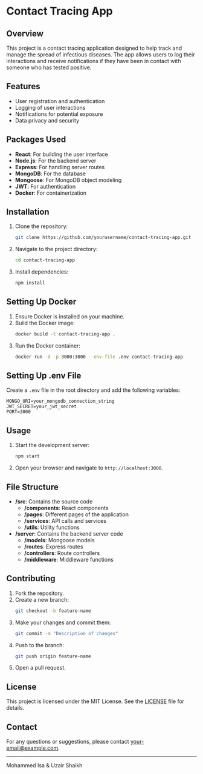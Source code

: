 # Contact Tracing App

## Overview
This project is a contact tracing application designed to help track and manage the spread of infectious diseases. The app allows users to log their interactions and receive notifications if they have been in contact with someone who has tested positive.

## Features
- User registration and authentication
- Logging of user interactions
- Notifications for potential exposure
- Data privacy and security

## Packages Used
- **React**: For building the user interface
- **Node.js**: For the backend server
- **Express**: For handling server routes
- **MongoDB**: For the database
- **Mongoose**: For MongoDB object modeling
- **JWT**: For authentication
- **Docker**: For containerization

## Installation
1. Clone the repository:
    ```bash
    git clone https://github.com/yourusername/contact-tracing-app.git
    ```
2. Navigate to the project directory:
    ```bash
    cd contact-tracing-app
    ```
3. Install dependencies:
    ```bash
    npm install
    ```

## Setting Up Docker
1. Ensure Docker is installed on your machine.
2. Build the Docker image:
    ```bash
    docker build -t contact-tracing-app .
    ```
3. Run the Docker container:
    ```bash
    docker run -d -p 3000:3000 --env-file .env contact-tracing-app
    ```

## Setting Up .env File
Create a `.env` file in the root directory and add the following variables:
```
MONGO_URI=your_mongodb_connection_string
JWT_SECRET=your_jwt_secret
PORT=3000
```

## Usage
1. Start the development server:
    ```bash
    npm start
    ```
2. Open your browser and navigate to `http://localhost:3000`.

## File Structure
- **/src**: Contains the source code
  - **/components**: React components
  - **/pages**: Different pages of the application
  - **/services**: API calls and services
  - **/utils**: Utility functions
- **/server**: Contains the backend server code
  - **/models**: Mongoose models
  - **/routes**: Express routes
  - **/controllers**: Route controllers
  - **/middleware**: Middleware functions

## Contributing
1. Fork the repository.
2. Create a new branch:
    ```bash
    git checkout -b feature-name
    ```
3. Make your changes and commit them:
    ```bash
    git commit -m "Description of changes"
    ```
4. Push to the branch:
    ```bash
    git push origin feature-name
    ```
5. Open a pull request.

## License
This project is licensed under the MIT License. See the [LICENSE](LICENSE) file for details.

## Contact
For any questions or suggestions, please contact [your-email@example.com](mailto:your-email@example.com).

---

Mohammed Isa & Uzair Shaikh

